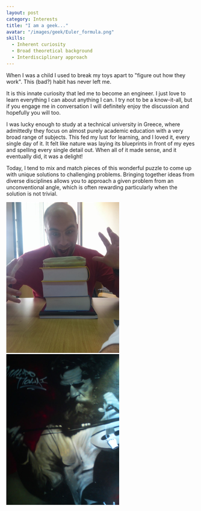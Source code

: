 ```yaml
---
layout: post
category: Interests
title: "I am a geek..."
avatar: "/images/geek/Euler_formula.png"
skills:
  - Inherent curiosity
  - Broad theoretical background
  - Interdisciplinary approach
---
```


When I was a child I used to break my toys apart to "figure out how they work". This (bad?) habit has never left me.

It is this innate curiosity that led me to become an engineer. I just love to learn everything I can about anything I can. I try not to be a know-it-all, but if you engage me in conversation I will definitely enjoy the discussion and hopefully you will too.

I was lucky enough to study at a technical university in Greece, where admittedly they focus on almost purely academic education with a very broad range of subjects. This fed my lust for learning, and I loved it, every single day of it. It felt like nature was laying its blueprints in front of my eyes and spelling every single detail out. When all of it made sense, and it eventually did, it was a delight!

Today, I tend to mix and match pieces of this wonderful puzzle to come up with unique solutions to challenging problems. Bringing together ideas from diverse disciplines allows you to approach a given problem from an unconventional angle, which is often rewarding particularly when the solution is not trivial.

<div class="columns spacing">
	<div style="text-align:center">
		<div class="column half">
			<img src='/images/geek/geek.jpg' height='400px'/>
		</div>
		<div class="column half">
			<img src='/images/geek/Kretan_grafitti.jpg' height='400px'/>
			</div>
	</div>
</div>
